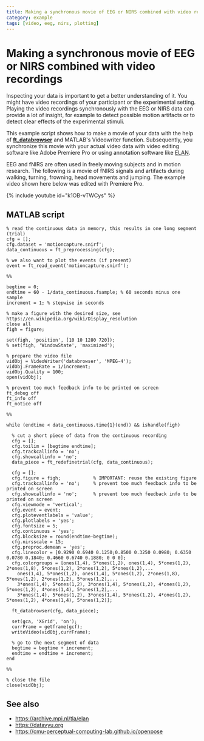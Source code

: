 ```yaml
---
title: Making a synchronous movie of EEG or NIRS combined with video recordings
category: example
tags: [video, eeg, nirs, plotting]
---
```


# Making a synchronous movie of EEG or NIRS combined with video recordings

Inspecting your data is important to get a better understanding of it. You might have video recordings of your participant or the experimental setting. Playing the video recordings synchronously with the EEG or NIRS data can provide a lot of insight, for example to detect possible motion artifacts or to detect clear effects of the experimental stimuli.
 
This example script shows how to make a movie of your data with the help of **[ft_databrowser](/reference/ft_databrowser)** and MATLAB's Videowriter function. Subsequently, you synchronize this movie with your actual video data with video editing software like Adobe Premiere Pro or using  annotation software like [ELAN](https://archive.mpi.nl/tla/elan).

EEG and fNIRS are often used in freely moving subjects and in motion research. The following is a movie of fNIRS signals and artifacts during walking, turning, frowning, head movements and jumping. The example video shown here below was edited with Premiere Pro.

{% include youtube id="k1OB-vTWCys" %}

## MATLAB script

```
% read the continuous data in memory, this results in one long segment (trial)
cfg = [];
cfg.dataset = 'motioncapture.snirf';
data_continuous = ft_preprocessing(cfg);

% we also want to plot the events (if present)
event = ft_read_event('motioncapture.snirf');

%%

begtime = 0;
endtime = 60 - 1/data_continuous.fsample; % 60 seconds minus one sample
increment = 1; % stepwise in seconds

% make a figure with the desired size, see https://en.wikipedia.org/wiki/Display_resolution
close all
figh = figure;

set(figh, 'position', [10 10 1280 720]);
% set(figh, 'WindowState', 'maximized');

% prepare the video file
vidObj = VideoWriter('databrowser', 'MPEG-4');
vidObj.FrameRate = 1/increment;
vidObj.Quality = 100;
open(vidObj);

% prevent too much feedback info to be printed on screen
ft_debug off
ft_info off
ft_notice off

%%

while (endtime < data_continuous.time{1}(end)) && ishandle(figh)
  
  % cut a short piece of data from the continuous recording
  cfg = [];
  cfg.toilim = [begtime endtime];
  cfg.trackcallinfo = 'no';
  cfg.showcallinfo = 'no';
  data_piece = ft_redefinetrial(cfg, data_continuous);
  
  cfg = [];
  cfg.figure = figh;            % IMPORTANT: reuse the existing figure
  cfg.trackcallinfo = 'no';     % prevent too much feedback info to be printed on screen
  cfg.showcallinfo = 'no';      % prevent too much feedback info to be printed on screen
  cfg.viewmode = 'vertical';
  cfg.event = event;
  cfg.ploteventlabels = 'value';
  cfg.plotlabels = 'yes';
  cfg.fontsize = 5;
  cfg.continuous = 'yes';
  cfg.blocksize = round(endtime-begtime);
  cfg.nirsscale = 15;
  cfg.preproc.demean = 'yes';
  cfg.linecolor = [0.9290 0.6940 0.1250;0.8500 0.3250 0.0980; 0.6350 0.0780 0.1840; 0.4660 0.6740 0.1880; 0 0 0];
  cfg.colorgroups = [ones(1,4), 5*ones(1,2), ones(1,4), 5*ones(1,2), 2*ones(1,8), 5*ones(1,2), 2*ones(1,2), 5*ones(1,2),...
    ones(1,4), 5*ones(1,2), ones(1,4), 5*ones(1,2), 2*ones(1,8), 5*ones(1,2), 2*ones(1,2), 5*ones(1,2),...
    3*ones(1,4), 5*ones(1,2), 3*ones(1,4), 5*ones(1,2), 4*ones(1,2), 5*ones(1,2), 4*ones(1,4), 5*ones(1,2),...
    3*ones(1,4), 5*ones(1,2), 3*ones(1,4), 5*ones(1,2), 4*ones(1,2), 5*ones(1,2), 4*ones(1,4), 5*ones(1,2)];

  ft_databrowser(cfg, data_piece);
  
  set(gca, 'XGrid', 'on');
  currFrame = getframe(gcf);
  writeVideo(vidObj,currFrame);

  % go to the next segment of data
  begtime = begtime + increment;
  endtime = endtime + increment;
end

%%

% close the file
close(vidObj);
```

## See also

- <https://archive.mpi.nl/tla/elan>
- <https://datavyu.org>
- <https://cmu-perceptual-computing-lab.github.io/openpose>
